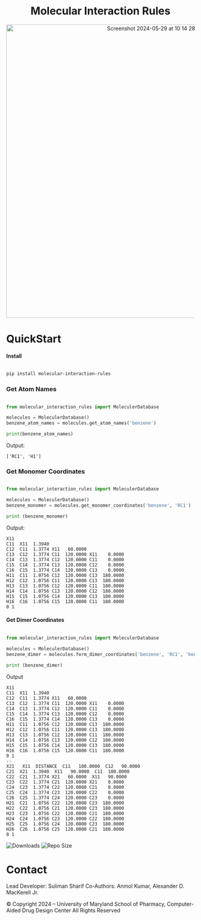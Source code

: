 <h1 align="center">Molecular Interaction Rules</h1>

<p align="center">
<img width="784" alt="Screenshot 2024-05-29 at 10 14 28 PM" src="https://github.com/mackerell-lab/Non-Covalent-Molecular-Interaction-Rules/assets/11812946/880e237a-f9a3-43d5-bb75-c7aeb756f28a">
</p>

QuickStart
==========

#### Install

```bash

pip install molecular-interaction-rules 

```
### Get Atom Names

```python

from molecular_interaction_rules import MoleculerDatabase

molecules = MoleculerDatabase()
benzene_atom_names = molecules.get_atom_names('benzene')

print(benzene_atom_names)

```

Output:

```
['RC1', 'H1']
```

### Get Monomer Coordinates

```python

from molecular_interaction_rules import MoleculerDatabase

molecules = MoleculerDatabase()
benzene_monomer = molecules.get_monomer_coordinates('benzene', 'RC1')

print (benzene_monomer)

```

Output:

```
X11
C11  X11  1.3940
C12  C11  1.3774 X11   60.0000
C13  C12  1.3774 C11  120.0000 X11    0.0000
C14  C13  1.3774 C12  120.0000 C11    0.0000
C15  C14  1.3774 C13  120.0000 C12    0.0000
C16  C15  1.3774 C14  120.0000 C13    0.0000
H11  C11  1.0756 C12  120.0000 C13  180.0000
H12  C12  1.0756 C11  120.0000 C13  180.0000
H13  C13  1.0756 C12  120.0000 C11  180.0000
H14  C14  1.0756 C13  120.0000 C12  180.0000
H15  C15  1.0756 C14  120.0000 C13  180.0000
H16  C16  1.0756 C15  120.0000 C11  180.0000
0 1

```

#### Get Dimer Coordinates 

```python

from molecular_interaction_rules import MoleculerDatabase

molecules = MoleculerDatabase()
benzene_dimer = molecules.form_dimer_coordinates('benzene', 'RC1', 'benzene', 'RC1')

print (benzene_dimer)

```

Output
```
X11
C11  X11  1.3940
C12  C11  1.3774 X11   60.0000
C13  C12  1.3774 C11  120.0000 X11    0.0000
C14  C13  1.3774 C12  120.0000 C11    0.0000
C15  C14  1.3774 C13  120.0000 C12    0.0000
C16  C15  1.3774 C14  120.0000 C13    0.0000
H11  C11  1.0756 C12  120.0000 C13  180.0000
H12  C12  1.0756 C11  120.0000 C13  180.0000
H13  C13  1.0756 C12  120.0000 C11  180.0000
H14  C14  1.0756 C13  120.0000 C12  180.0000
H15  C15  1.0756 C14  120.0000 C13  180.0000
H16  C16  1.0756 C15  120.0000 C11  180.0000
0 1
--
X21   X11  DISTANCE  C11   180.0000  C12   90.0000
C21  X21  1.3940  X11   90.0000  C11  180.0000
C22  C21  1.3774 X21   60.0000  X11   90.0000
C23  C22  1.3774 C21  120.0000 X21    0.0000
C24  C23  1.3774 C22  120.0000 C21    0.0000
C25  C24  1.3774 C23  120.0000 C22    0.0000
C26  C25  1.3774 C24  120.0000 C23    0.0000
H21  C21  1.0756 C22  120.0000 C23  180.0000
H22  C22  1.0756 C21  120.0000 C23  180.0000
H23  C23  1.0756 C22  120.0000 C21  180.0000
H24  C24  1.0756 C23  120.0000 C22  180.0000
H25  C25  1.0756 C24  120.0000 C23  180.0000
H26  C26  1.0756 C25  120.0000 C21  180.0000
0 1
```

![Downloads](https://pepy.tech/badge/molecular-interaction-rules)
![Repo Size](https://img.shields.io/github/repo-size/mackerell-lab/non-covalent-molecular-interaction-rules)

Contact
=======

Lead Developer: Suliman Sharif
Co-Authors: Anmol Kumar, Alexander D. MacKerell Jr.

© Copyright 2024 – University of Maryland School of Pharmacy, Computer-Aided Drug Design Center All Rights Reserved

